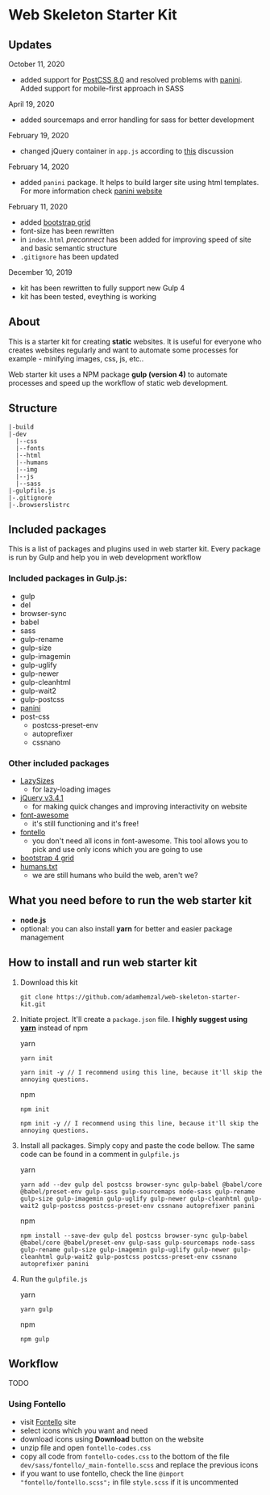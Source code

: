 # Web Skeleton Starter Kit

## Updates

October 11, 2020
- added support for [PostCSS 8.0](https://github.com/postcss/postcss/wiki/PostCSS-8-for-end-users) and resolved problems with [panini](https://github.com/foundation/panini). Added support for mobile-first approach in SASS

April 19, 2020
- added sourcemaps and error handling for sass for better development

February 19, 2020
- changed jQuery container in `app.js` according to [this](https://stackoverflow.com/questions/3528509/document-readyfunction-vs-function) discussion

February 14, 2020
- added `panini` package. It helps to build larger site using html templates. For more information check [panini website](https://get.foundation/sites/docs/panini.html)

February 11, 2020
  - added [bootstrap grid](https://github.com/m-spyratos/bootstrap-4-grid)
  - font-size has been rewritten
  - in `index.html` *preconnect* has been added for improving speed of site and basic semantic structure
  - `.gitignore` has been updated
  
December 10, 2019
  - kit has been rewritten to fully support new Gulp 4
  - kit has been tested, eveything is working 

## About
This is a starter kit for creating **static** websites. It is useful for everyone who creates websites regularly and want to automate some processes for example - minifying images, css, js, etc..

Web starter kit uses a NPM package **gulp (version 4)** to automate processes and speed up the workflow of static web development.

## Structure

```
|-build
|-dev
  |--css
  |--fonts
  |--html
  |--humans
  |--img
  |--js
  |--sass
|-gulpfile.js
|-.gitignore
|-.browserslistrc
```

## Included packages
This is a list of packages and plugins used in web starter kit. Every package is run by Gulp and help you in web development workflow

### Included packages in Gulp.js:
- gulp
- del
- browser-sync
- babel
- sass
- gulp-rename
- gulp-size
- gulp-imagemin
- gulp-uglify
- gulp-newer
- gulp-cleanhtml
- gulp-wait2
- gulp-postcss
- [panini](https://github.com/foundation/panini)
- post-css
  - postcss-preset-env
  - autoprefixer
  - cssnano

### Other included packages
- [LazySizes](http://afarkas.github.io/lazysizes/#examples)
  - for lazy-loading images
- [jQuery v3.4.1](https://jquery.com/)
  - for making quick changes and improving interactivity on website
- [font-awesome](https://fontawesome.com/v4.7.0/)
  - it's still functioning and it's free!
- [fontello](http://fontello.com/)
  - you don't need all icons in font-awesome. This tool allows you to pick and use only icons which you are going to use
- [bootstrap 4 grid](https://github.com/m-spyratos/bootstrap-4-grid)
- [humans.txt](http://humanstxt.org/Standard.html)
  - we are still humans who build the web, aren't we? 

## What you need before to run the web starter kit
- **node.js**
- optional: you can also install **yarn** for better and easier package management

## How to install and run web starter kit
1) Download this kit
    ```
    git clone https://github.com/adamhemzal/web-skeleton-starter-kit.git
    ```

2) Initiate project. It'll create a `package.json` file. **I highly suggest using [yarn](https://yarnpkg.com/)** instead of npm

    yarn

    ```
    yarn init

    yarn init -y // I recommend using this line, because it'll skip the annoying questions.
    ```  
    
    npm

    ```
    npm init

    npm init -y // I recommend using this line, because it'll skip the annoying questions.
    ```


3) Install all packages. Simply copy and paste the code bellow. The same code can be found in a comment in `gulpfile.js`

    yarn

    ```
    yarn add --dev gulp del postcss browser-sync gulp-babel @babel/core @babel/preset-env gulp-sass gulp-sourcemaps node-sass gulp-rename gulp-size gulp-imagemin gulp-uglify gulp-newer gulp-cleanhtml gulp-wait2 gulp-postcss postcss-preset-env cssnano autoprefixer panini

    ```

    npm

    ```
    npm install --save-dev gulp del postcss browser-sync gulp-babel @babel/core @babel/preset-env gulp-sass gulp-sourcemaps node-sass gulp-rename gulp-size gulp-imagemin gulp-uglify gulp-newer gulp-cleanhtml gulp-wait2 gulp-postcss postcss-preset-env cssnano autoprefixer panini

    ```

4) Run the `gulpfile.js`

    yarn

    ```
    yarn gulp
    ```

    npm

    ```
    npm gulp
    ```


## Workflow
TODO

### Using Fontello
- visit [Fontello](http://fontello.com/) site
- select icons which you want and need
- download icons using **Download** button on the website
- unzip file and open `fontello-codes.css`
- copy all code from `fontello-codes.css` to the bottom of the file `dev/sass/fontello/_main-fontello.scss` and replace the previous icons
- if you want to use fontello, check the line `@import "fontello/fontello.scss";` in file `style.scss` if it is uncommented
